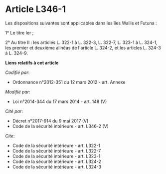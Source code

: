 # Article L346-1

Les dispositions suivantes sont applicables dans les îles Wallis et Futuna : 

1° Le titre Ier ; 

2° Au titre II : les articles L. 322-1 à L. 322-3, L. 322-7, L. 323-1 à L. 324-1, les premier et deuxième alinéas de
l'article L. 324-2, et les articles L. 324-3 à L. 324-9.

**Liens relatifs à cet article**

_Codifié par_:

  - Ordonnance n°2012-351 du 12 mars 2012 - art. Annexe

_Modifié par_:

  - Loi n°2014-344 du 17 mars 2014 - art. 148 (V)

_Cité par_:

  - Décret n°2017-914 du 9 mai 2017 (V)
  - Code de la sécurité intérieure - art. L346-2 (V)

_Cite_:

  - Code de la sécurité intérieure - art. L322-1
  - Code de la sécurité intérieure - art. L322-7
  - Code de la sécurité intérieure - art. L323-1
  - Code de la sécurité intérieure - art. L324-2
  - Code de la sécurité intérieure - art. L324-3
